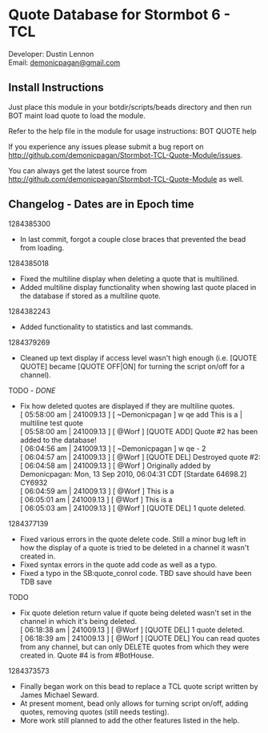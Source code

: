 Quote Database for Stormbot 6 - TCL
===================================
Developer: Dustin Lennon<br />
Email: <demonicpagan@gmail.com>

Install Instructions
--------------------
Just place this module in your botdir/scripts/beads directory and then run BOT maint load quote to load the module.

Refer to the help file in the module for usage instructions: BOT QUOTE help

If you experience any issues please submit a bug report on
<http://github.com/demonicpagan/Stormbot-TCL-Quote-Module/issues>.

You can always get the latest source from <http://github.com/demonicpagan/Stormbot-TCL-Quote-Module> as well.

Changelog - Dates are in Epoch time
-----------------------------------
1284385300

*	In last commit, forgot a couple close braces that prevented the bead from loading.

1284385018

*	Fixed the multiline display when deleting a quote that is multilined.
*	Added multiline display functionality when showing last quote placed in the database if stored as a multiline quote.

1284382243

*	Added functionality to statistics and last commands.

1284379269

*	Cleaned up text display if access level wasn't high enough (i.e. [QUOTE QUOTE] became [QUOTE OFF|ON] for turning the script on/off for a channel).

TODO - *DONE*

*	Fix how deleted quotes are displayed if they are multiline quotes.<br />
[ 05:58:00 am | 241009.13 ]   [ ~Demonicpagan ] w qe add This is a | multiline test quote<br />
[ 05:58:00 am | 241009.13 ]   [ @Worf ] [QUOTE ADD] Quote #2 has been added to the database!<br />
[ 06:04:56 am | 241009.13 ]   [ ~Demonicpagan ] w qe - 2<br />
[ 06:04:57 am | 241009.13 ]   [ @Worf ] [QUOTE DEL] Destroyed quote #2:<br />
[ 06:04:58 am | 241009.13 ]   [ @Worf ] Originally added by Demonicpagan: Mon, 13 Sep 2010, 06:04:31 CDT [Stardate 64698.2] CY6932<br />
[ 06:04:59 am | 241009.13 ]   [ @Worf ]  This is a<br />
[ 06:05:01 am | 241009.13 ]   [ @Worf ]  This is a<br />
[ 06:05:03 am | 241009.13 ]   [ @Worf ] [QUOTE DEL] 1 quote deleted.

1284377139

*	Fixed various errors in the quote delete code. Still a minor bug left in how the display of a quote is tried to be deleted in a channel it wasn't created
in.
*	Fixed syntax errors in the quote add code as well as a typo.
*	Fixed a typo in the SB:quote_conrol code. TBD save should have been TDB save

TODO

*	Fix quote deletion return value if quote being deleted wasn't set in the channel in which it's being deleted.<br />
[ 06:18:38 am | 241009.13 ]   [ @Worf ] [QUOTE DEL] 1 quote deleted.<br />
[ 06:18:39 am | 241009.13 ]   [ @Worf ] [QUOTE DEL] You can read quotes from any channel, but can only DELETE quotes from which they were created in. Quote #4 is from #BotHouse.

1284373573

*	Finally began work on this bead to replace a TCL quote script written by James Michael Seward.
*	At present moment, bead only allows for turning script on/off, adding quotes, removing quotes (still needs testing).
*	More work still planned to add the other features listed in the help.
